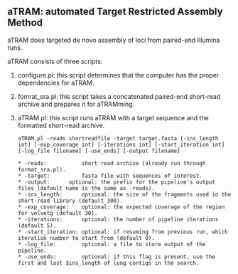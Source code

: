 ##	aTRAM: automated Target Restricted Assembly Method

aTRAM does targeted de novo assembly of loci from paired-end Illumina runs.

aTRAM consists of three scripts:

1. 	configure.pl:  this script determines that the computer has the proper dependencies for aTRAM.
2.	fomrat_sra.pl: this script takes a concatenated paired-end short-read archive and prepares it for aTRAMming.
3.	aTRAM.pl: this script runs aTRAM with a target sequence and the formatted short-read archive.

		aTRAM.pl -reads shortreadfile -target target.fasta [-ins_length int] [-exp_coverage int] [-iterations int] [-start_iteration int] [-log_file filename] [-use_ends] [-output filename]

		* -reads:     	    short read archive (already run through format_sra.pl).
		* -target:          fasta file with sequences of interest.
		* -output:	    optional: the prefix for the pipeline's output files (default name is the same as -reads).
		* -ins_length:	    optional: the size of the fragments used in the short-read library (default 300).
		* -exp_coverage:    optional: the expected coverage of the region for velvetg (default 30).
		* -iterations:      optional: the number of pipeline iterations (default 5).
		* -start_iteration: optional: if resuming from previous run, which iteration number to start from (default 0).
		* -log_file:        optional: a file to store output of the pipeline.
		* -use_ends:        optional: if this flag is present, use the first and last $ins_length of long contigs in the search.
